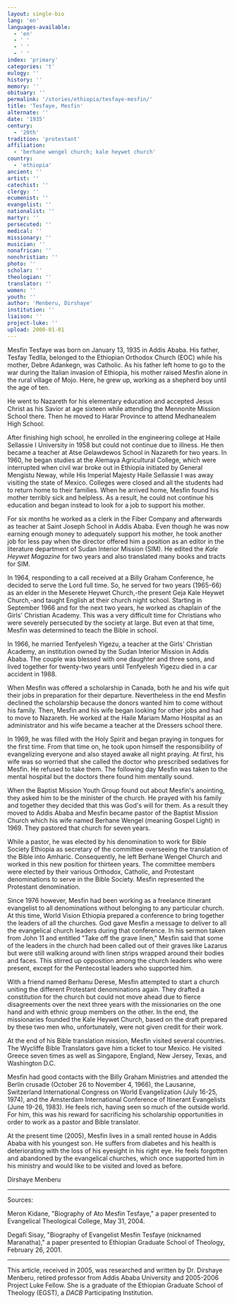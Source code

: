 ```yaml
---
layout: single-bio
lang: 'en'
languages-available:
  - 'en'
  - ' '
  - ' '
  - ' '
index: 'primary'
categories: 't'
eulogy: ''
history: ''
memory: ''
obituary: ''
permalink: '/stories/ethiopia/tesfaye-mesfin/'
title: 'Tesfaye, Mesfin'
alternate: ''
date: '1935'
century:
  - '20th'
tradition: 'protestant'
affiliation:
  - 'berhane wengel church; kale heywet church'
country:
  - 'ethiopia'
ancient: ''
artist: ''
catechist: ''
clergy: ''
ecumenist: ''
evangelist: ''
nationalist: ''
martyr: ''
persecuted: ''
medical: ''
missionary: ''
musician: ''
nonafrican: ''
nonchristian: ''
photo: ''
scholar: ''
theologian: ''
translator: ''
women: ''
youth: ''
author: 'Menberu, Dirshaye'
institution: ''
liaison: ''
project-luke: ''
upload: 2000-01-01
---
```



Mesfin Tesfaye was born on January 13, 1935 in Addis Ababa. His father, Tesfay Tedlla, belonged to the Ethiopian Orthodox Church (EOC) while his mother, Debre Adankegn, was Catholic. As his father left home to go to the war during the Italian invasion of Ethiopia, his mother raised Mesfin alone in the rural village of Mojo. Here, he grew up, working as a shepherd boy until the age of ten.

He went to Nazareth for his elementary education and accepted Jesus Christ as his Savior at age sixteen while attending the Mennonite Mission School there. Then he moved to Harar Province to attend Medhanealem High School.

After finishing high school, he enrolled in the engineering college at Haile Sellassie I University in 1958 but could not continue due to illness. He then became a teacher at Atse Gelawdewos School in Nazareth for two years. In 1960, he began studies at the Alemaya Agricultural College, which were interrupted when civil war broke out in Ethiopia initiated by General Mengistu Neway, while His Imperial Majesty Haile Sellassie I was away visiting the state of Mexico. Colleges were closed and all the students had to return home to their families. When he arrived home, Mesfin found his mother terribly sick and helpless. As a result, he could not continue his education and began instead to look for a job to support his mother.

For six months he worked as a clerk in the Fiber Company and afterwards as teacher at Saint Joseph School in Addis Ababa. Even though he was now earning enough money to adequately support his mother, he took another job for less pay when the director offered him a position as an editor in the literature department of Sudan Interior Mission (SIM). He edited the *Kale Heywet Magazine* for two years and also translated many books and tracts for SIM.

In 1964, responding to a call received at a Billy Graham Conference, he decided to serve  the Lord full time. So, he served for two years (1965-66) as an elder in the Meserete Heywet Church,-the present Geja Kale Heywet Church,-and taught English at their church night school. Starting in September 1966 and for the next two years, he worked as chaplain of the Girls' Christian Academy. This was a very difficult time for Christians  who were severely persecuted by the society at large. But even at that time, Mesfin was determined to teach the Bible in school.

In 1966, he married Tenfyelesh Yigezu, a teacher at the Girls' Christian Academy, an institution owned by the Sudan Interior Mission in Addis Ababa. The couple was blessed with one daughter and three sons, and lived together for twenty-two years until Tenfyelesh Yigezu died in a car accident in 1988.

When Mesfin was offered a scholarship in Canada, both he and his wife quit their jobs in preparation for their departure. Nevertheless in the end Mesfin declined the scholarship because the donors wanted him to come without his family. Then, Mesfin and his wife began looking for other jobs and had to move to Nazareth. He worked at the Haile Mariam Mamo Hospital as an administrator and his wife became a teacher at the Dressers school there.

In 1969, he was filled with the Holy Spirit and began praying in tongues for the first time. From that time on, he took upon himself the responsibility of evangelizing everyone and also stayed awake all night praying. At first, his wife was so worried that she called the doctor who prescribed sedatives for Mesfin. He refused to take them. The following day Mesfin was taken to the mental hospital but the doctors there found him mentally sound.

When the Baptist Mission Youth Group found out about Mesfin's anointing, they asked him to be the minister of the church. He prayed with his family and together they decided that this was God's will for them. As a result they moved to Addis Ababa and Mesfin became pastor of the Baptist Mission Church which his wife named Berhane Wengel (meaning Gospel Light) in 1969. They pastored that church for seven years.

While a pastor, he was elected by his denomination to work for Bible Society Ethiopia as secretary of the committee overseeing the translation of the Bible into Amharic. Consequently, he left Berhane Wengel Church and worked in this new position                             for thirteen years. The committee members were elected by their various Orthodox, Catholic, and Protestant denominations to serve in the Bible Society. Mesfin represented the Protestant denomination.

Since 1976 however, Mesfin had been working as a freelance itinerant evangelist to all denominations without belonging to any particular church. At this time, World Vision Ethiopia prepared a conference to bring together the leaders of all the churches. God gave Mesfin a message to deliver to all the evangelical church leaders during that conference. In his sermon taken from John 11 and entitled "Take off the grave linen," Mesfin said that some of the leaders in the church had been called out of their graves like Lazarus but were still walking around with linen strips wrapped around their bodies and faces. This stirred up opposition among the church leaders who were present, except for the Pentecostal leaders who supported him.

With a friend named Berhanu Derese, Mesfin attempted to start a church uniting the different Protestant denominations again. They drafted a constitution for the church but could not move ahead due to fierce disagreements over the next three years with the missionaries on the one hand and with ethnic group members on the other. In the end, the missionaries founded the Kale Heywet Church, based on the draft prepared by these two men who, unfortunately, were not given credit for their work.

At the end of his Bible translation mission, Mesfin visited several countries. The Wycliffe Bible Translators gave him a ticket to tour Mexico. He visited Greece seven times as well as Singapore, England, New Jersey, Texas, and Washington D.C.

Mesfin had good contacts with the Billy Graham Ministries and attended the Berlin crusade (October 26 to November 4, 1966), the Lausanne, Switzerland International Congress on World Evangelization (July 16-25, 1974), and the Amsterdam International Conference of Itinerant Evangelists (June 19-26, 1983). He feels rich, having seen so much of the outside world. For him, this was his reward for sacrificing his scholarship opportunities in order to work as a pastor and Bible translator.

At the present time (2005), Mesfin lives in a small rented house in Addis Ababa with his youngest son. He suffers from diabetes and his health is deteriorating with the loss of his eyesight in his right eye. He feels forgotten and abandoned by the evangelical churches, which once supported him in his ministry and would like to be visited and loved as before.

Dirshaye Menberu

---

Sources:

Meron Kidane, "Biography of Ato Mesfin Tesfaye," a paper presented to Evangelical Theological College, May 31, 2004.

Degafi Sisay, "Biography of Evangelist Mesfin Tesfaye (nicknamed Maranatha)," a paper presented to Ethiopian Graduate School of Theology, February 26, 2001.

---

This article, received in 2005, was researched and written by Dr. Dirshaye Menberu, retired professor from Addis Ababa University and 2005-2006 Project Luke Fellow. She is a graduate of the Ethiopian Graduate School of Theology (EGST), a *DACB* Participating Institution.